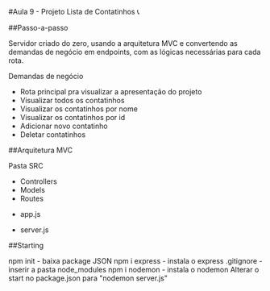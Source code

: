#Aula 9 - Projeto Lista de Contatinhos :telephone_receiver:

##Passo-a-passo

Servidor criado do zero, usando a arquitetura MVC e convertendo as demandas de negócio em endpoints, com as lógicas necessárias para cada rota.

Demandas de negócio
- Rota principal pra visualizar a apresentação do projeto
- Visualizar todos os contatinhos
- Visualizar os contatinhos por nome
- Visualizar os contatinhos por id
- Adicionar novo contatinho
- Deletar contatinhos

##Arquitetura MVC

Pasta SRC
- Controllers
- Models
- Routes
* app.js

* server.js 

##Starting

npm init - baixa package JSON
npm i express - instala o express
.gitignore - inserir a pasta node_modules
npm i nodemon - instala o nodemon
Alterar o start no package.json para "nodemon server.js"



